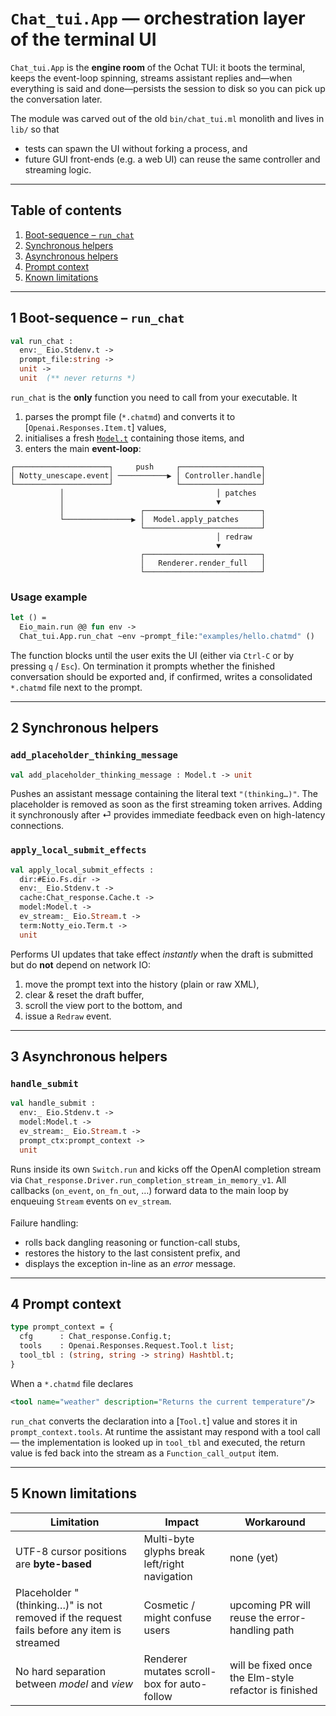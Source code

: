 # `Chat_tui.App` — orchestration layer of the terminal UI

`Chat_tui.App` is the **engine room** of the Ochat TUI: it boots the
terminal, keeps the event-loop spinning, streams assistant replies and—when
everything is said and done—persists the session to disk so you can pick up
the conversation later.

The module was carved out of the old `bin/chat_tui.ml` monolith and lives in
`lib/` so that

* tests can spawn the UI without forking a process, and
* future GUI front-ends (e.g. a web UI) can reuse the same controller and
  streaming logic.

---

## Table of contents

1. [Boot-sequence – `run_chat`](#run_chat)
2. [Synchronous helpers](#sync_helpers)
3. [Asynchronous helpers](#async_helpers)
4. [Prompt context](#prompt_context)
5. [Known limitations](#limitations)

---

## 1  Boot-sequence – `run_chat` <a id="run_chat"></a>

```ocaml
val run_chat :
  env:_ Eio.Stdenv.t ->
  prompt_file:string ->
  unit ->
  unit  (** never returns *)
```

`run_chat` is the **only** function you need to call from your executable. It

1. parses the prompt file (`*.chatmd`) and converts it to
   [`Openai.Responses.Item.t`] values,
2. initialises a fresh [`Model.t`](model.doc.md) containing those items, and
3. enters the main **event-loop**:

```text
┌─────────────────────┐     push     ┌──────────────────┐
│ Notty_unescape.event│ ───────────▶ │ Controller.handle│
└─────────────────────┘              └──────────────────┘
           │                                  │ patches
           │                                  ▼
           │                 ┌──────────────────────────┐
           └───────────────▶ │  Model.apply_patches     │
                             └──────────────────────────┘
                                              │ redraw
                                              ▼
                             ┌──────────────────────────┐
                             │   Renderer.render_full   │
                             └──────────────────────────┘
```

### Usage example

```ocaml
let () =
  Eio_main.run @@ fun env ->
  Chat_tui.App.run_chat ~env ~prompt_file:"examples/hello.chatmd" ()
```

The function blocks until the user exits the UI (either via `Ctrl-C` or by
pressing `q` / `Esc`).  On termination it prompts whether the finished
conversation should be exported and, if confirmed, writes a consolidated
`*.chatmd` file next to the prompt.

---

## 2  Synchronous helpers <a id="sync_helpers"></a>

### `add_placeholder_thinking_message`

```ocaml
val add_placeholder_thinking_message : Model.t -> unit
```

Pushes an assistant message containing the literal text
`"(thinking…)"`. The placeholder is removed as soon as the first streaming
token arrives.  Adding it synchronously after ⏎ provides immediate feedback
even on high-latency connections.

### `apply_local_submit_effects`

```ocaml
val apply_local_submit_effects :
  dir:#Eio.Fs.dir ->
  env:_ Eio.Stdenv.t ->
  cache:Chat_response.Cache.t ->
  model:Model.t ->
  ev_stream:_ Eio.Stream.t ->
  term:Notty_eio.Term.t ->
  unit
```

Performs UI updates that take effect *instantly* when the draft is submitted
but do **not** depend on network IO:

1. move the prompt text into the history (plain or raw XML),
2. clear & reset the draft buffer,
3. scroll the view port to the bottom, and
4. issue a `Redraw` event.

---

## 3  Asynchronous helpers <a id="async_helpers"></a>

### `handle_submit`

```ocaml
val handle_submit :
  env:_ Eio.Stdenv.t ->
  model:Model.t ->
  ev_stream:_ Eio.Stream.t ->
  prompt_ctx:prompt_context ->
  unit
```

Runs inside its own `Switch.run` and kicks off the OpenAI completion stream
via `Chat_response.Driver.run_completion_stream_in_memory_v1`.  All
callbacks (`on_event`, `on_fn_out`, …) forward data to the main loop by
enqueuing `Stream` events on `ev_stream`.

Failure handling:

* rolls back dangling reasoning or function-call stubs,
* restores the history to the last consistent prefix, and
* displays the exception in-line as an *error* message.

---

## 4  Prompt context <a id="prompt_context"></a>

```ocaml
type prompt_context = {
  cfg      : Chat_response.Config.t;
  tools    : Openai.Responses.Request.Tool.t list;
  tool_tbl : (string, string -> string) Hashtbl.t;
}
```

When a `*.chatmd` file declares

```xml
<tool name="weather" description="Returns the current temperature"/>
```

`run_chat` converts the declaration into a [`Tool.t`] value and stores it in
`prompt_context.tools`.  At runtime the assistant may respond with a tool
call — the implementation is looked up in `tool_tbl` and executed, the
return value is fed back into the stream as a `Function_call_output` item.

---

## 5  Known limitations <a id="limitations"></a>

| Limitation | Impact | Workaround |
|------------|--------|-----------|
| UTF-8 cursor positions are **byte-based** | Multi-byte glyphs break left/right navigation | none (yet) |
| Placeholder "(thinking…)" is not removed if the request fails before any item is streamed | Cosmetic / might confuse users | upcoming PR will reuse the error-handling path |
| No hard separation between *model* and *view* | Renderer mutates scroll-box for auto-follow | will be fixed once the Elm-style refactor is finished |



